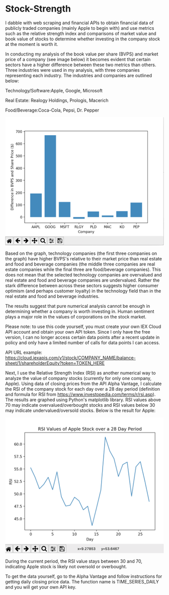 # Stock-Strength
I dabble with web scraping and financial APIs to obtain financial data of publicly traded companies (mainly Apple to begin with) and use metrics such as the relative strength index and comparisons of market value and book value of stocks to determine whether investing in the company stock at the moment is worth it.

In conducting my analysis of the book value per share (BVPS) and market price of a company (see image below) it becomes evident that certain sectors have a higher difference between these two metrics than others. Three industries were used in my analysis, with three companies representing each industry. The industries and companies are outlined below:

Technology/Software:Apple, Google, Microsoft

Real Estate: Realogy Holdings, Prologis, Macerich

Food/Beverage:Coca-Cola, Pepsi, Dr. Pepper

![](StockStrengthGraph.png)

Based on the graph, technology companies (the first three companies on the graph) have higher BVPS's relative to their market price than real estate and food and beverage companies (the middle three companies are real estate companies while the final three are food/beverage companies). This does not mean that the selected technology companies are overvalued and real estate and food and beverage companies are undervalued. Rather the stark difference between across these sectors suggests higher consumer optimism (and perhaps customer loyalty) in the technology field than in the real estate and food and beverage industries. 


The results suggest that pure numerical analysis cannot be enough in determining whether a company is worth investing in. Human sentiment plays a major role in the values of corporations on the stock market. 


Please note: to use this code yourself, you must create your own IEX Cloud API account and obtain your own API token. Since I only have the free version, I can no longer access certain data points after a recent update in policy and only have a limited number of calls for data points I can access. 

API URL example: https://cloud.iexapis.com/v1/stock/COMPANY_NAME/balance-sheet/1/shareholderEquity?token=TOKEN_HERE

Next, I use the Relative Strength Index (RSI) as another numerical way to analyze the value of company stocks (currently for only one company, Apple). Using data of closing prices from the API Alpha Vantage, I calculate the RSI of the company stock for each day over a 28 day period (definition and formula for RSI from https://www.investopedia.com/terms/r/rsi.asp). The results are graphed using Python's matplotlib library. RSI values above 70 may indicate overvalued/overbought stocks and RSI values below 30 may indicate undervalued/oversold stocks. Below is the result for Apple:

![](RSIGraph.png)

During the current period, the RSI value stays between 30 and 70, indicating Apple stock is likely not oversold or overbought.

To get the data yourself, go to the Alpha Vantage and follow instructions for getting daily closing price data. The function name is TIME_SERIES_DAILY and you will get your own API key. 
